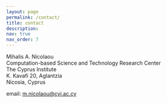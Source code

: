 ```yaml
---
layout: page
permalink: /contact/
title: contact
description: 
nav: true
nav_order: 7
---
```


Mihalis A. Nicolaou<br>
Computation-based Science and Technology Research Center<br>
The Cyprus Institute<br>
K. Kavafi 20, Aglantzia<br>
Nicosia, Cyprus<br>


email: [m.nicolaou@cyi.ac.cy](mailto:m.nicolaou@cyi.ac.cy)
